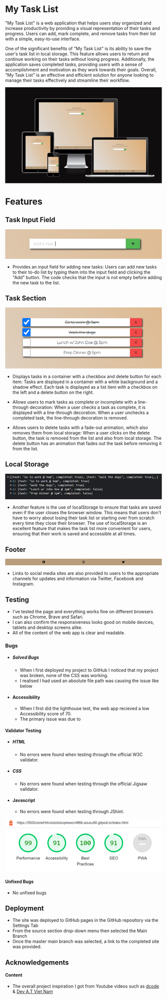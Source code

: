 
# My Task List

"My Task List" is a web application that helps users stay organized and increase productivity by providing a visual representation of their tasks and progress. Users can add, mark complete, and remove tasks from their list with a simple, easy-to-use interface.

One of the significant benefits of "My Task List" is its ability to save the user's task list in local storage. This feature allows users to return and continue working on their tasks without losing progress. Additionally, the application saves completed tasks, providing users with a sense of accomplishment and motivation as they work towards their goals. Overall, "My Task List" is an effective and efficient solution for anyone looking to manage their tasks effectively and streamline their workflow.

![Website Preview](./assets/website-preview.png)

# Features

## Task Input Field
![Task Input Field](./assets/task-input-field.png)

- Provides an input field for adding new tasks: Users can add new tasks to their to-do list by typing them into the input field and clicking the "Add" button. The code checks that the input is not empty before adding the new task to the list.


## Task Section
![Tasks Section](./assets/task-section.png)
- Displays tasks in a container with a checkbox and delete button for each item: Tasks are displayed in a container with a white background and a shadow effect. Each task is displayed as a list item with a checkbox on the left and a delete button on the right.

-  Allows users to mark tasks as complete or incomplete with a line-through decoration: When a user checks a task as complete, it is displayed with a line-through decoration. When a user unchecks a completed task, the line-through decoration is removed.

- Allows users to delete tasks with a fade-out animation, which also removes them from local storage: When a user clicks on the delete button, the task is removed from the list and also from local storage. The delete button has an animation that fades out the task before removing it from the list.

## Local Storage
![Local Storage](./assets/local-storage.png)
- Another feature is the use of localStorage to ensure that tasks are saved even if the user closes the browser window. This means that users don't have to worry about losing their task list or starting over from scratch every time they close their browser. The use of localStorage is an excellent feature that makes the task list more convenient for users, ensuring that their work is saved and accessible at all times.

## Footer
![Footer](./assets/footer.png)
- Links to social media sites are also provided to users to the appropriate channels for updates and information via Twitter, Facebook and Instagram.

## Testing
- I've tested the page and everything works fine on different browsers such as Chrome, Brave and Safari.
- I can also confirm the responsiveness looks good on mobile devices, tablets and desktop screens alike.
- All of the content of the web app is clear and readable.

### Bugs
- ##### Solved Bugs
    - When i first deployed my project to GitHub I noticed that my project was broken, none of the CSS was working.
    - I realised I had used an absolute file path was causing the issue like below
- #### Accessibility
    - When I first did the lighthouse test, the web app recieved a low Accessibility score of 70.
    - The primary issue was due to 
  

#### Validator Testing
- ##### HTML
    - No errors were found when testing through the official W3C validator.
- ##### CSS
    - No errors were found when testing through the official Jigsaw validator.
- #### Javascript
    - No errors were found when testing through JShint.

![Lighthouse Score](./assets/lighthouse-score.png)



#### Unfixed Bugs
- No unfixed bugs

## Deployment
- The site was deployed to GitHub pages in the GitHub repository via the Settings Tab
- From the source section drop-down menu then selected the Main Branch
- Once the master main branch was selected, a link to the completed site was provided.
## Acknowledgements

 #### Content
 - The overall project inspiration I got from Youtube videos such as [dcode](https://www.youtube.com/watch?v=cijPd-TXPn4&t=724s) & [Dev A.T Viet Nam](https://www.youtube.com/watch?v=UZ13lvJYPr8&t=20s)


